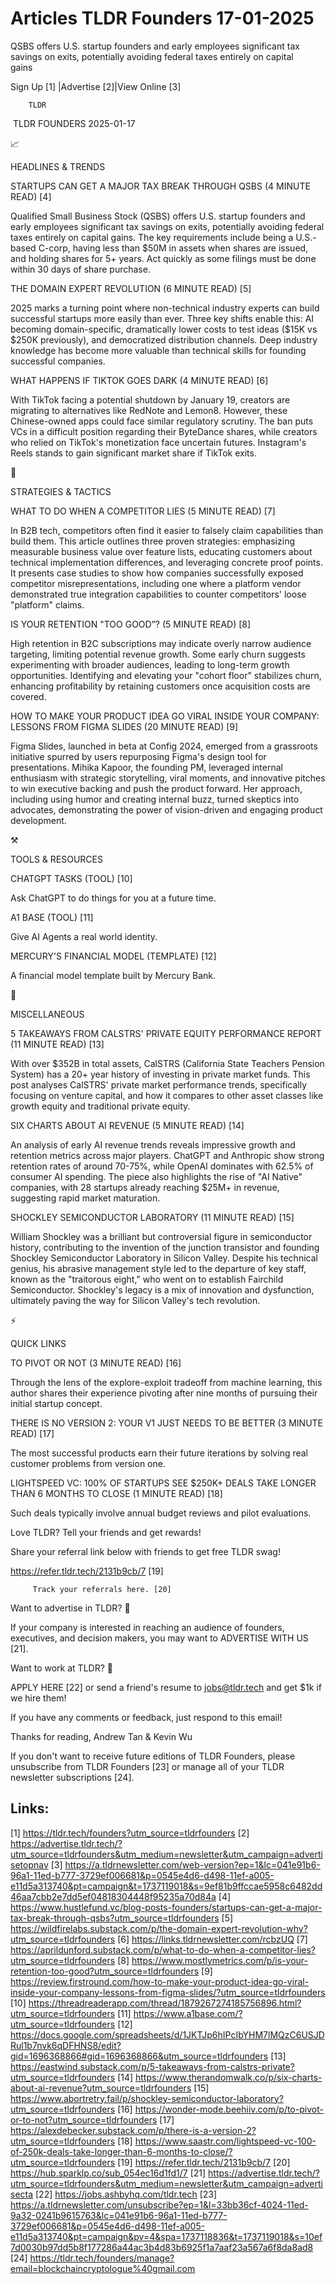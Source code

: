 # Articles TLDR Founders 17-01-2025

QSBS offers U.S. startup founders and early employees significant tax
savings on exits, potentially avoiding federal taxes entirely on
capital
gains ‌ ‌ ‌ ‌ ‌ ‌ ‌ ‌ ‌ ‌ ‌ ‌ ‌ ‌ ‌ ‌ ‌ ‌ ‌ ‌ ‌ ‌ ‌ ‌ ‌ ‌  ‌ ‌ ‌ ‌ ‌ ‌ ‌ ‌ ‌ ‌ ‌ ‌ ‌ ‌ ‌ ‌ ‌ ‌ ‌ ‌ ‌ ‌ ‌ ‌ ‌ ‌ 


 Sign Up [1] |Advertise [2]|View Online [3] 

		TLDR 

 TLDR FOUNDERS 2025-01-17

📈 

HEADLINES & TRENDS

 STARTUPS CAN GET A MAJOR TAX BREAK THROUGH QSBS (4 MINUTE READ) [4] 

 Qualified Small Business Stock (QSBS) offers U.S. startup founders
and early employees significant tax savings on exits, potentially
avoiding federal taxes entirely on capital gains. The key requirements
include being a U.S.-based C-corp, having less than $50M in assets
when shares are issued, and holding shares for 5+ years. Act quickly
as some filings must be done within 30 days of share purchase. 

 THE DOMAIN EXPERT REVOLUTION (6 MINUTE READ) [5] 

 2025 marks a turning point where non-technical industry experts can
build successful startups more easily than ever. Three key shifts
enable this: AI becoming domain-specific, dramatically lower costs to
test ideas ($15K vs $250K previously), and democratized distribution
channels. Deep industry knowledge has become more valuable than
technical skills for founding successful companies. 

 WHAT HAPPENS IF TIKTOK GOES DARK (4 MINUTE READ) [6] 

 With TikTok facing a potential shutdown by January 19, creators are
migrating to alternatives like RedNote and Lemon8. However, these
Chinese-owned apps could face similar regulatory scrutiny. The ban
puts VCs in a difficult position regarding their ByteDance shares,
while creators who relied on TikTok's monetization face uncertain
futures. Instagram's Reels stands to gain significant market share if
TikTok exits. 

🧠 

STRATEGIES & TACTICS

 WHAT TO DO WHEN A COMPETITOR LIES (5 MINUTE READ) [7] 

 In B2B tech, competitors often find it easier to falsely claim
capabilities than build them. This article outlines three proven
strategies: emphasizing measurable business value over feature lists,
educating customers about technical implementation differences, and
leveraging concrete proof points. It presents case studies to show how
companies successfully exposed competitor misrepresentations,
including one where a platform vendor demonstrated true integration
capabilities to counter competitors' loose "platform" claims. 

 IS YOUR RETENTION "TOO GOOD”? (5 MINUTE READ) [8] 

 High retention in B2C subscriptions may indicate overly narrow
audience targeting, limiting potential revenue growth. Some early
churn suggests experimenting with broader audiences, leading to
long-term growth opportunities. Identifying and elevating your "cohort
floor" stabilizes churn, enhancing profitability by retaining
customers once acquisition costs are covered. 

 HOW TO MAKE YOUR PRODUCT IDEA GO VIRAL INSIDE YOUR COMPANY: LESSONS
FROM FIGMA SLIDES (20 MINUTE READ) [9] 

 Figma Slides, launched in beta at Config 2024, emerged from a
grassroots initiative spurred by users repurposing Figma's design tool
for presentations. Mihika Kapoor, the founding PM, leveraged internal
enthusiasm with strategic storytelling, viral moments, and innovative
pitches to win executive backing and push the product forward. Her
approach, including using humor and creating internal buzz, turned
skeptics into advocates, demonstrating the power of vision-driven and
engaging product development. 

⚒️ 

TOOLS & RESOURCES

 CHATGPT TASKS (TOOL) [10] 

 Ask ChatGPT to do things for you at a future time. 

 A1 BASE (TOOL) [11] 

 Give AI Agents a real world identity. 

 MERCURY'S FINANCIAL MODEL (TEMPLATE) [12] 

 A financial model template built by Mercury Bank. 

🎁 

MISCELLANEOUS

 5 TAKEAWAYS FROM CALSTRS' PRIVATE EQUITY PERFORMANCE REPORT (11
MINUTE READ) [13] 

 With over $352B in total assets, CalSTRS (California State Teachers
Pension System) has a 20+ year history of investing in private market
funds. This post analyses CalSTRS' private market performance trends,
specifically focusing on venture capital, and how it compares to other
asset classes like growth equity and traditional private equity. 

 SIX CHARTS ABOUT AI REVENUE (5 MINUTE READ) [14] 

 An analysis of early AI revenue trends reveals impressive growth and
retention metrics across major players. ChatGPT and Anthropic show
strong retention rates of around 70-75%, while OpenAI dominates with
62.5% of consumer AI spending. The piece also highlights the rise of
"AI Native" companies, with 28 startups already reaching $25M+ in
revenue, suggesting rapid market maturation. 

 SHOCKLEY SEMICONDUCTOR LABORATORY (11 MINUTE READ) [15] 

 William Shockley was a brilliant but controversial figure in
semiconductor history, contributing to the invention of the junction
transistor and founding Shockley Semiconductor Laboratory in Silicon
Valley. Despite his technical genius, his abrasive management style
led to the departure of key staff, known as the "traitorous eight,"
who went on to establish Fairchild Semiconductor. Shockley's legacy is
a mix of innovation and dysfunction, ultimately paving the way for
Silicon Valley's tech revolution. 

⚡ 

QUICK LINKS

 TO PIVOT OR NOT (3 MINUTE READ) [16] 

 Through the lens of the explore-exploit tradeoff from machine
learning, this author shares their experience pivoting after nine
months of pursuing their initial startup concept. 

 THERE IS NO VERSION 2: YOUR V1 JUST NEEDS TO BE BETTER (3 MINUTE
READ) [17] 

 The most successful products earn their future iterations by solving
real customer problems from version one. 

 LIGHTSPEED VC: 100% OF STARTUPS SEE $250K+ DEALS TAKE LONGER THAN 6
MONTHS TO CLOSE (1 MINUTE READ) [18] 

 Such deals typically involve annual budget reviews and pilot
evaluations. 

Love TLDR? Tell your friends and get rewards!

 Share your referral link below with friends to get free TLDR swag! 

 https://refer.tldr.tech/2131b9cb/7 [19] 

		 Track your referrals here. [20] 

Want to advertise in TLDR? 📰

 If your company is interested in reaching an audience of founders,
executives, and decision makers, you may want to ADVERTISE WITH US
[21]. 

Want to work at TLDR? 💼

 APPLY HERE [22] or send a friend's resume to jobs@tldr.tech and get
$1k if we hire them! 

 If you have any comments or feedback, just respond to this email! 

Thanks for reading, 
Andrew Tan & Kevin Wu 

If you don't want to receive future editions of TLDR Founders, please
unsubscribe from TLDR Founders [23] or manage all of your TLDR
newsletter subscriptions [24]. 

 

Links:
------
[1] https://tldr.tech/founders?utm_source=tldrfounders
[2] https://advertise.tldr.tech/?utm_source=tldrfounders&utm_medium=newsletter&utm_campaign=advertisetopnav
[3] https://a.tldrnewsletter.com/web-version?ep=1&lc=041e91b6-96a1-11ed-b777-3729ef006681&p=0545e4d6-d498-11ef-a005-e11d5a313740&pt=campaign&t=1737119018&s=9ef81b9ffccae5958c6482dd46aa7cbb2e7dd5ef04818304448f95235a70d84a
[4] https://www.hustlefund.vc/blog-posts-founders/startups-can-get-a-major-tax-break-through-qsbs?utm_source=tldrfounders
[5] https://wildfirelabs.substack.com/p/the-domain-expert-revolution-why?utm_source=tldrfounders
[6] https://links.tldrnewsletter.com/rcbzUQ
[7] https://aprildunford.substack.com/p/what-to-do-when-a-competitor-lies?utm_source=tldrfounders
[8] https://www.mostlymetrics.com/p/is-your-retention-too-good?utm_source=tldrfounders
[9] https://review.firstround.com/how-to-make-your-product-idea-go-viral-inside-your-company-lessons-from-figma-slides/?utm_source=tldrfounders
[10] https://threadreaderapp.com/thread/1879267274185756896.html?utm_source=tldrfounders
[11] https://www.a1base.com/?utm_source=tldrfounders
[12] https://docs.google.com/spreadsheets/d/1JKTJp6hIPcIbYHM7lMQzC6USJDRul1b7nvk6qDFHNS8/edit?gid=1696368866#gid=1696368866&utm_source=tldrfounders
[13] https://eastwind.substack.com/p/5-takeaways-from-calstrs-private?utm_source=tldrfounders
[14] https://www.therandomwalk.co/p/six-charts-about-ai-revenue?utm_source=tldrfounders
[15] https://www.abortretry.fail/p/shockley-semiconductor-laboratory?utm_source=tldrfounders
[16] https://wonder-mode.beehiiv.com/p/to-pivot-or-to-not?utm_source=tldrfounders
[17] https://alexdebecker.substack.com/p/there-is-a-version-2?utm_source=tldrfounders
[18] https://www.saastr.com/lightspeed-vc-100-of-250k-deals-take-longer-than-6-months-to-close/?utm_source=tldrfounders
[19] https://refer.tldr.tech/2131b9cb/7
[20] https://hub.sparklp.co/sub_054ec16d1fd1/7
[21] https://advertise.tldr.tech/?utm_source=tldrfounders&utm_medium=newsletter&utm_campaign=advertisecta
[22] https://jobs.ashbyhq.com/tldr.tech
[23] https://a.tldrnewsletter.com/unsubscribe?ep=1&l=33bb36cf-4024-11ed-9a32-0241b9615763&lc=041e91b6-96a1-11ed-b777-3729ef006681&p=0545e4d6-d498-11ef-a005-e11d5a313740&pt=campaign&pv=4&spa=1737118836&t=1737119018&s=10ef7d0030b97dd5b8f177286a44ac3b4d83b6925f1a7aaf23a567a6f8da8ad8
[24] https://tldr.tech/founders/manage?email=blockchaincryptologue%40gmail.com
